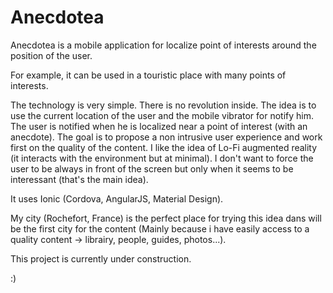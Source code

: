 # Anecdotea

Anecdotea is a mobile application for localize point of interests around the position of the user.

For example, it can be used in a touristic place with many points of interests.

The technology is very simple. There is no revolution inside. 
The idea is to use the current location of the user and the mobile vibrator for notify him.
The user is notified when he is localized near a point of interest (with an anecdote).
The goal is to propose a non intrusive user experience and work first on the quality of the content. 
I like the idea of Lo-Fi augmented reality (it interacts with the environment but at minimal).
I don't want to force the user to be always in front of the screen but only when it seems to be interessant (that's the main idea).

It uses Ionic (Cordova, AngularJS, Material Design).

My city (Rochefort, France) is the perfect place for trying this idea dans will be the first city for the content (Mainly because i have easily access to a quality content -> librairy, people, guides, photos...).

This project is currently under construction.

:)
